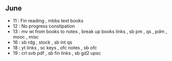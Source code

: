 ## June
* 11 : Fin reading , mbbs text books
* 12 : No progress constipation
* 13 : mv wi  from books to notes , break up books links , sb pm , qs , pdm , mooc , misc
* 16 : sb rdg , stock , sb int qs 
* 18 : yt links , sc keys , ofc notes , sb ofc
* 19 : crl svb pdf , sb fin links , sb gd2 upsc 

